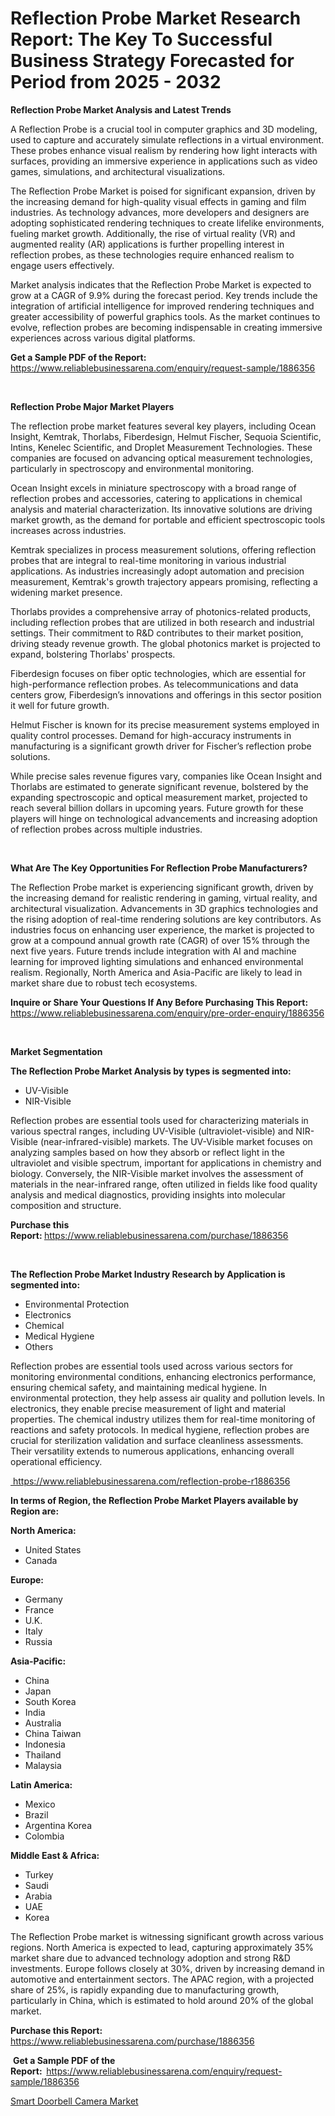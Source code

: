 <p><h1>Reflection Probe Market Research Report: The Key To Successful Business Strategy Forecasted for Period from 2025 - 2032</h1></p><p><strong>Reflection Probe Market Analysis and Latest Trends</strong></p>
<p><p>A Reflection Probe is a crucial tool in computer graphics and 3D modeling, used to capture and accurately simulate reflections in a virtual environment. These probes enhance visual realism by rendering how light interacts with surfaces, providing an immersive experience in applications such as video games, simulations, and architectural visualizations. </p><p>The Reflection Probe Market is poised for significant expansion, driven by the increasing demand for high-quality visual effects in gaming and film industries. As technology advances, more developers and designers are adopting sophisticated rendering techniques to create lifelike environments, fueling market growth. Additionally, the rise of virtual reality (VR) and augmented reality (AR) applications is further propelling interest in reflection probes, as these technologies require enhanced realism to engage users effectively.</p><p>Market analysis indicates that the Reflection Probe Market is expected to grow at a CAGR of 9.9% during the forecast period. Key trends include the integration of artificial intelligence for improved rendering techniques and greater accessibility of powerful graphics tools. As the market continues to evolve, reflection probes are becoming indispensable in creating immersive experiences across various digital platforms.</p></p>
<p><strong>Get a Sample PDF of the Report:&nbsp;</strong> <a href="https://www.reliablebusinessarena.com/enquiry/request-sample/1886356?utm_campaign=3443&utm_medium=2&utm_source=Github&utm_content=ia&utm_term=06042025&utm_id=reflection-probe">https://www.reliablebusinessarena.com/enquiry/request-sample/1886356</a></p>
<p>&nbsp;</p>
<p><strong>Reflection Probe Major Market Players</strong></p>
<p><p>The reflection probe market features several key players, including Ocean Insight, Kemtrak, Thorlabs, Fiberdesign, Helmut Fischer, Sequoia Scientific, Intins, Kenelec Scientific, and Droplet Measurement Technologies. These companies are focused on advancing optical measurement technologies, particularly in spectroscopy and environmental monitoring.</p><p>Ocean Insight excels in miniature spectroscopy with a broad range of reflection probes and accessories, catering to applications in chemical analysis and material characterization. Its innovative solutions are driving market growth, as the demand for portable and efficient spectroscopic tools increases across industries.</p><p>Kemtrak specializes in process measurement solutions, offering reflection probes that are integral to real-time monitoring in various industrial applications. As industries increasingly adopt automation and precision measurement, Kemtrak's growth trajectory appears promising, reflecting a widening market presence.</p><p>Thorlabs provides a comprehensive array of photonics-related products, including reflection probes that are utilized in both research and industrial settings. Their commitment to R&D contributes to their market position, driving steady revenue growth. The global photonics market is projected to expand, bolstering Thorlabs' prospects.</p><p>Fiberdesign focuses on fiber optic technologies, which are essential for high-performance reflection probes. As telecommunications and data centers grow, Fiberdesign’s innovations and offerings in this sector position it well for future growth.</p><p>Helmut Fischer is known for its precise measurement systems employed in quality control processes. Demand for high-accuracy instruments in manufacturing is a significant growth driver for Fischer’s reflection probe solutions.</p><p>While precise sales revenue figures vary, companies like Ocean Insight and Thorlabs are estimated to generate significant revenue, bolstered by the expanding spectroscopic and optical measurement market, projected to reach several billion dollars in upcoming years. Future growth for these players will hinge on technological advancements and increasing adoption of reflection probes across multiple industries.</p></p>
<p>&nbsp;</p>
<p><strong>What Are The Key Opportunities For Reflection Probe Manufacturers?</strong></p>
<p><p>The Reflection Probe market is experiencing significant growth, driven by the increasing demand for realistic rendering in gaming, virtual reality, and architectural visualization. Advancements in 3D graphics technologies and the rising adoption of real-time rendering solutions are key contributors. As industries focus on enhancing user experience, the market is projected to grow at a compound annual growth rate (CAGR) of over 15% through the next five years. Future trends include integration with AI and machine learning for improved lighting simulations and enhanced environmental realism. Regionally, North America and Asia-Pacific are likely to lead in market share due to robust tech ecosystems.</p></p>
<p><strong>Inquire or Share Your Questions If Any Before Purchasing This Report:</strong> <a href="https://www.reliablebusinessarena.com/enquiry/pre-order-enquiry/1886356?utm_campaign=3443&utm_medium=2&utm_source=Github&utm_content=ia&utm_term=06042025&utm_id=reflection-probe">https://www.reliablebusinessarena.com/enquiry/pre-order-enquiry/1886356</a></p>
<p>&nbsp;</p>
<p><strong>Market Segmentation</strong></p>
<p><strong>The Reflection Probe Market Analysis by types is segmented into:</strong></p>
<p><ul><li>UV-Visible</li><li>NIR-Visible</li></ul></p>
<p><p>Reflection probes are essential tools used for characterizing materials in various spectral ranges, including UV-Visible (ultraviolet-visible) and NIR-Visible (near-infrared-visible) markets. The UV-Visible market focuses on analyzing samples based on how they absorb or reflect light in the ultraviolet and visible spectrum, important for applications in chemistry and biology. Conversely, the NIR-Visible market involves the assessment of materials in the near-infrared range, often utilized in fields like food quality analysis and medical diagnostics, providing insights into molecular composition and structure.</p></p>
<p><strong>Purchase this Report:&nbsp;</strong><a href="https://www.reliablebusinessarena.com/purchase/1886356?utm_campaign=3443&utm_medium=2&utm_source=Github&utm_content=ia&utm_term=06042025&utm_id=reflection-probe">https://www.reliablebusinessarena.com/purchase/1886356</a></p>
<p>&nbsp;</p>
<p><strong>The Reflection Probe Market Industry Research by Application is segmented into:</strong></p>
<p><ul><li>Environmental Protection</li><li>Electronics</li><li>Chemical</li><li>Medical Hygiene</li><li>Others</li></ul></p>
<p><p>Reflection probes are essential tools used across various sectors for monitoring environmental conditions, enhancing electronics performance, ensuring chemical safety, and maintaining medical hygiene. In environmental protection, they help assess air quality and pollution levels. In electronics, they enable precise measurement of light and material properties. The chemical industry utilizes them for real-time monitoring of reactions and safety protocols. In medical hygiene, reflection probes are crucial for sterilization validation and surface cleanliness assessments. Their versatility extends to numerous applications, enhancing overall operational efficiency.</p></p>
<p><a href="https://www.reliablebusinessarena.com/reflection-probe-r1886356?utm_campaign=3443&utm_medium=2&utm_source=Github&utm_content=ia&utm_term=06042025&utm_id=reflection-probe">&nbsp;https://www.reliablebusinessarena.com/reflection-probe-r1886356</a></p>
<p><strong>In terms of Region, the Reflection Probe Market Players available by Region are:</strong></p>
<p>
    <p> <strong> North America: </strong>
        <ul>
            <li>United States</li>
            <li>Canada</li>
        </ul>
        </p> 
    <p> <strong> Europe: </strong>
        <ul>
            <li>Germany</li>
            <li>France</li>
            <li>U.K.</li>
            <li>Italy</li>
            <li>Russia</li>
        </ul>
        </p> 
    <p> <strong> Asia-Pacific: </strong>
        <ul>
            <li>China</li>
            <li>Japan</li>
            <li>South Korea</li>
            <li>India</li>
            <li>Australia</li>
            <li>China Taiwan</li>
            <li>Indonesia</li>
            <li>Thailand</li>
            <li>Malaysia</li>
        </ul>
        </p> 
    <p> <strong> Latin America: </strong>
        <ul>
            <li>Mexico</li>
            <li>Brazil</li>
            <li>Argentina Korea</li>
            <li>Colombia</li>
        </ul>
        </p> 
    <p> <strong> Middle East & Africa: </strong>
        <ul>
            <li>Turkey</li>
            <li>Saudi</li>
            <li>Arabia</li>
            <li>UAE</li>
            <li>Korea</li>
        </ul>
    </p>
    </p>
<p><p>The Reflection Probe market is witnessing significant growth across various regions. North America is expected to lead, capturing approximately 35% market share due to advanced technology adoption and strong R&D investments. Europe follows closely at 30%, driven by increasing demand in automotive and entertainment sectors. The APAC region, with a projected share of 25%, is rapidly expanding due to manufacturing growth, particularly in China, which is estimated to hold around 20% of the global market.</p></p>
<p><strong>Purchase this Report: </strong><a href="https://www.reliablebusinessarena.com/purchase/1886356?utm_campaign=3443&utm_medium=2&utm_source=Github&utm_content=ia&utm_term=06042025&utm_id=reflection-probe">https://www.reliablebusinessarena.com/purchase/1886356</a></p>
<p>&nbsp;<strong>Get a Sample PDF of the Report:&nbsp;&nbsp;</strong><a href="https://www.reliablebusinessarena.com/enquiry/request-sample/1886356?utm_campaign=3443&utm_medium=2&utm_source=Github&utm_content=ia&utm_term=06042025&utm_id=reflection-probe">https://www.reliablebusinessarena.com/enquiry/request-sample/1886356</a></p>
<p><strong></strong></p>
<p><p><a href="https://github.com/eymermanda0p/Market-Research-Report-List-1/blob/main/smart-doorbell-camera-market.md?utm_campaign=3443&utm_medium=2&utm_source=Github&utm_content=ia&utm_term=06042025&utm_id=reflection-probe">Smart Doorbell Camera Market</a></p></p>